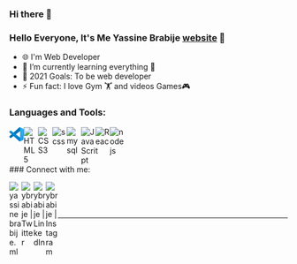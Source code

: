 ### Hi there 👋

### Hello Everyone, It's Me Yassine Brabije  [website] 👋

- 🌐 I'm Web Developer
- 🌱 I’m currently learning everything 💪
- 🥅 2021 Goals: To be web developer
- ⚡ Fun fact: I love Gym 🏋 and videos Games🎮
### Languages and Tools:
<img align="left" alt="Visual Studio Code" width="26px" src="https://raw.githubusercontent.com/github/explore/80688e429a7d4ef2fca1e82350fe8e3517d3494d/topics/visual-studio-code/visual-studio-code.png" />
<img align="left" alt="HTML5" width="26px" src="https://image.flaticon.com/icons/png/128/174/174854.png" /> 
<img align="left" alt="CSS3" width="26px" src="https://image.flaticon.com/icons/png/128/732/732190.png" /> 
<img align="left" alt="scss" width="26px" src="https://image.flaticon.com/icons/png/128/919/919831.png" /> 
<img align="left" alt="mysql" width="26px" src="https://image.flaticon.com/icons/png/128/919/919828.png" /> 
<img align="left" alt="JavaScript" width="26px" src="https://image.flaticon.com/icons/png/128/919/919836.png"/> 
<img align="left" alt="React" width="26px" src="https://image.flaticon.com/icons/png/128/1260/1260667.png" /> 
<img align="left" alt="nodejs" width="26px" src="https://image.flaticon.com/icons/png/128/919/919825.png" /> 
<br />
 <br />
 <br />
 <br />
### Connect with me:
<br />

[<img align="left" alt="yassinebrabije.ml" width="22px" src="https://image.flaticon.com/icons/png/128/975/975645.png" />][website]
[<img align="left" alt="ybrabije | Twitter" width="22px" src="https://image.flaticon.com/icons/png/128/733/733579.png" />][twitter]
[<img align="left" alt="ybrabije | LinkedIn" width="22px" src="https://image.flaticon.com/icons/png/128/145/145807.png" />][linkedin]
[<img align="left" alt="ybrabije | Instagram" width="22px" src="https://image.flaticon.com/icons/png/128/3955/3955024.png" />][instagram]
<br />
<br />
<br />
 
--- 
[website]: https://ybrabije.ml
[twitter]: https://twitter.com/YBrabije
[instagram]: https://www.instagram.com/brabijey/
[linkedin]: https://www.linkedin.com/in/yassine-brabije-b5b5a31b5/






